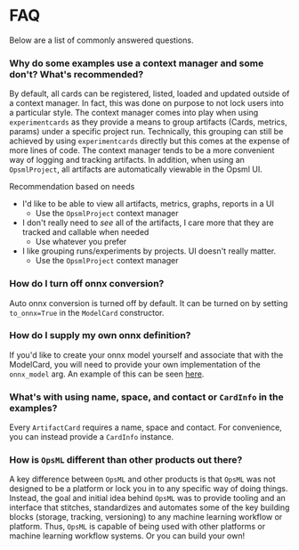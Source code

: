# FAQ

Below are a list of commonly answered questions.


### Why do some examples use a context manager and some don't? What's recommended?

By default, all cards can be registered, listed, loaded and updated outside of a context manager. In fact, this was done on purpose to not lock users into a particular style. The context manager comes into play when using `experimentcards` as they provide a means to group artifacts (Cards, metrics, params) under a specific project run. Technically, this grouping can still be achieved by using `experimentcards` directly but this comes at the expense of more lines of code. The context manager tends to be a more convenient way of logging and tracking artifacts. In addition, when using an `OpsmlProject`, all artifacts are automatically viewable in the Opsml UI.

Recommendation based on needs

- I'd like to be able to view all artifacts, metrics, graphs, reports in a UI
    * Use the `OpsmlProject` context manager
- I don't really need to *see* all of the artifacts, I care more that they are tracked and callable when needed
    * Use whatever you prefer
- I like grouping runs/experiments by projects. UI doesn't really matter.
    * Use the `OpsmlProject` context manager

### How do I turn off onnx conversion?

Auto onnx conversion is turned off by default. It can be turned on by setting `to_onnx=True` in the `ModelCard` constructor.

### How do I supply my own onnx definition?

If you'd like to create your onnx model yourself and associate that with the ModelCard, you will need to provide your own implementation of the `onnx_model` arg. An example of this can be seen [here](../interfaces/model/extras.md#onnxmodel).

### What's with using name, space, and contact or `CardInfo` in the examples?

Every `ArtifactCard` requires a name, space and contact. For convenience, you can instead provide a `CardInfo` instance.

### How is `OpsML` different than other products out there?

A key difference between `OpsML` and other products is that `OpsML` was not designed to be a platform or lock you in to any specific way of doing things. Instead, the goal and initial idea behind `OpsML` was to provide tooling and an interface that stitches, standardizes and automates some of the key building blocks (storage, tracking, versioning) to any machine learning workflow or platform. Thus, `OpsML` is capable of being used with other platforms or machine learning workflow systems. Or you can build your own!